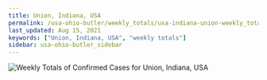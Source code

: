 ```yaml
---
title: Union, Indiana, USA
permalink: /usa-ohio-butler/weekly_totals/usa-indiana-union-weekly_totals.html
last_updated: Aug 15, 2021
keywords: ["Union, Indiana, USA", "weekly totals"]
sidebar: usa-ohio-butler_sidebar
---
```


![Weekly Totals of Confirmed Cases for Union, Indiana, USA](/covid_tracker/images/graphs/usa-indiana-union-weekly_totals_graph.png)
